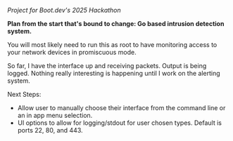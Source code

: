 *Project for Boot.dev's 2025 Hackathon*

**Plan from the start that's bound to change: Go based intrusion detection system.**

You will most likely need to run this as root to have monitoring access to your
network devices in promiscuous mode.

So far, I have the interface up and receiving packets. Output is being logged.
Nothing really interesting is happening until I work on the alerting system.

Next Steps:
  - Allow user to manually choose their interface from the command line or an 
    in app menu selection.
  - UI options to allow for logging/stdout for user chosen types. Default is ports
    22, 80, and 443.
